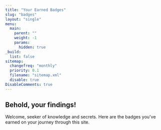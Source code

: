 ```yaml
---
title: "Your Earned Badges"
slug: "badges"
layout: "single"
menu:
  main:
    parent: ""
    weight: -1
    params:
      hidden: true
_build:
  list: false
sitemap:
  changefreq: "monthly"
  priority: 0.1
  filename: "sitemap.xml"
  disable: true
DisableComments: true
---
```


## Behold, your findings!

Welcome, seeker of knowledge and secrets. Here are the badges you've earned on your journey through this site.

<div id="badge-container" style="display: flex; flex-wrap: wrap; gap: 20px; margin-top: 20px;">
  <!-- Badges will be dynamically inserted here by JavaScript -->
</div>

<style>
/* Gruvbox Light Theme */
.badge {
  border: 1px solid #bdae93;
  border-radius: 8px;
  padding: 15px;
  width: 200px;
  text-align: center;
  background-color: #fbf1c7;
  color: #3c3836;
  transition: transform 0.2s, box-shadow 0.2s;
  box-shadow: 0 2px 4px rgba(0,0,0,0.1);
}
.badge:hover {
  transform: translateY(-5px);
  box-shadow: 0 4px 8px rgba(0,0,0,0.15);
}
.badge.earned {
  border-color: #79740e;
  background-color: #b8bb26;
  color: #282828;
}
.badge-icon {
  font-size: 48px;
  margin-bottom: 10px;
  margin-top:10px;
}
.badge h3 {
  margin: 10px 0 5px 0;
  font-size: 1.1em;
  font-weight: bold;
  color: inherit;
}
.badge p {
  font-size: 0.9em;
  color: #504945;
  margin: 5px 0;
}
.badge small {
  opacity: 0.7;
  font-size: 0.8em;
  color: #665c54;
}

/* Gruvbox Dark Theme */
.dark .badge {
  background-color: #3c3836;
  border-color: #504945;
  color: #ebdbb2;
  box-shadow: 0 2px 4px rgba(0,0,0,0.3);
}
.dark .badge:hover {
  box-shadow: 0 4px 8px rgba(0,0,0,0.5);
}
.dark .badge.earned {
  background-color: #b8bb26;
  border-color: #79740e;
  color: #282828;
}
.dark .badge p {
  color: #a89984;
}
.dark .badge small {
  color: #928374;
}
</style>

<script>
document.addEventListener('DOMContentLoaded', function() {
    // Wait for badges.js to load and expose the badges
    function displayBadges() {
        console.log('Checking for window.badger...', !!window.badger);
        console.log('localStorage available:', typeof(Storage) !== "undefined");
        console.log('Raw localStorage userBadges:', localStorage.getItem('userBadges'));

        if (!window.badger || !window.badger.getAllBadges) {
            // Give up after 50 attempts (5 seconds) to prevent infinite loop
            if (!displayBadges.attempts) displayBadges.attempts = 0;
            displayBadges.attempts++;

            if (displayBadges.attempts > 50) {
                console.error('Failed to load badges.js after 5 seconds');
                document.getElementById('badge-container').innerHTML = '<p>Error: Badge system failed to load.</p>';
                return;
            }

            console.log('Waiting for badges.js to load...');
            setTimeout(displayBadges, 100);
            return;
        }

        const allBadges = window.badger.getAllBadges();
        const earnedBadges = JSON.parse(localStorage.getItem('userBadges') || '[]');
        const container = document.getElementById('badge-container');

        console.log('Earned badges:', earnedBadges);
        console.log('Total badges:', allBadges.length);

        if (allBadges.length === 0) {
            container.innerHTML = '<p>Loading badges...</p>';
            return;
        }

        allBadges.forEach(badge => {
            const isEarned = earnedBadges.includes(badge.id);
            const badgeElement = document.createElement('div');
            badgeElement.className = 'badge' + (isEarned ? ' earned' : '');
            badgeElement.innerHTML = `
                <div class="badge-icon">${badge.icon}</div>
                <h3>${badge.name}</h3>
                <p>${badge.description}</p>
                <small style="opacity: 0.7;">${isEarned ? 'Earned!' : 'Not earned yet'}</small>
            `;
            container.appendChild(badgeElement);
        });
    }

    displayBadges();
});
</script>
